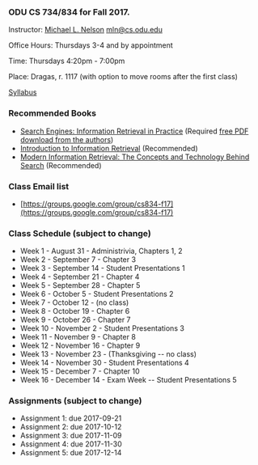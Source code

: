 ### ODU CS 734/834 for Fall 2017.
Instructor: [Michael L. Nelson](http://www.cs.odu.edu/~mln/) <mln@cs.odu.edu> 

Office Hours: Thursdays 3-4 and by appointment

Time: Thursdays 4:20pm - 7:00pm

Place: Dragas, r. 1117 (with option to move rooms after the first class)

[Syllabus](https://raw.githubusercontent.com/phonedude/cs834-f17/master/syllabus.txt)

### Recommended Books
* [Search Engines: Information Retrieval in Practice](http://www.search-engines-book.com/) (Required [free PDF download from the authors](http://ciir.cs.umass.edu/irbook/))
* [Introduction to Information Retrieval](http://nlp.stanford.edu/IR-book/) (Recommended)
* [Modern Information Retrieval: The Concepts and Technology Behind Search](http://grupoweb.upf.es/WRG/mir2ed/home.php) (Recommended)

### Class Email list
* [https://groups.google.com/group/cs834-f17](https://groups.google.com/group/cs834-f17)

### Class Schedule (subject to change)
* Week 1 - August 31 - Administrivia, Chapters 1, 2
* Week 2 - September 7 - Chapter 3 
* Week 3 - September 14 - Student Presentations 1
* Week 4 - September 21 - Chapter 4 
* Week 5 - September 28 - Chapter 5 
* Week 6 - October 5 - Student Presentations 2
* Week 7 - October 12 - (no class)
* Week 8 - October 19 - Chapter 6 
* Week 9 - October 26 - Chapter 7 
* Week 10 - November 2 - Student Presentations 3
* Week 11 - November 9 - Chapter 8 
* Week 12 - November 16 - Chapter 9 
* Week 13 - November 23 - (Thanksgiving -- no class)
* Week 14 - November 30 - Student Presentations 4
* Week 15 - December 7 - Chapter 10 
* Week 16 - December 14 - Exam Week -- Student Presentations 5


### Assignments (subject to change)
* Assignment 1: due 2017-09-21
* Assignment 2: due 2017-10-12
* Assignment 3: due 2017-11-09
* Assignment 4: due 2017-11-30
* Assignment 5: due 2017-12-14

